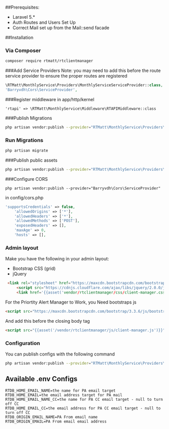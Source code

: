 ##Prerequisites:
 * Laravel 5.*
 * Auth Routes and Users Set Up
 * Correct Mail set up from the Mail::send facade
 
##Installation
### Via Composer

``` bash 
composer require rtmatt/rtclientmanager
```
###Add Service Providers
Note: you may need to add this before the route service provider to ensure the proper routes are registered
``` php 
\RTMatt\MonthlyService\Providers\MonthlyServiceServiceProvider::class,
'Barryvdh\Cors\ServiceProvider',
```

###Register middleware
in app/http/kernel
```  
'rtapi' => \RTMatt\MonthlyService\Middleware\RTAPIMiddleware::class
```

###Publish Migrations

``` bash 
php artisan vendor:publish --provider="RTMatt\MonthlyService\Providers\MonthlyServiceServiceProvider" --tag="migrations" 
```

### Run Migrations

``` bash 
php artisan migrate
```

###Publish public assets

``` bash 
php artisan vendor:publish --provider="RTMatt\MonthlyService\Providers\MonthlyServiceServiceProvider" --tag="public"
```


###Configure CORS


```  
php artisan vendor:publish --provider="Barryvdh\Cors\ServiceProvider"
```


in config/cors.php

```  php
'supportsCredentials' => false,
    'allowedOrigins' => ['*'],
    'allowedHeaders' => ['*'],
    'allowedMethods' => ['POST'],
    'exposedHeaders' => [],
    'maxAge' => 0,
    'hosts' => [],
```


### Admin layout
Make you have the following in your admin layout:
* Bootstrap CSS (grid)
* jQuery


``` html 
 <link rel="stylesheet" href="https://maxcdn.bootstrapcdn.com/bootstrap/3.3.6/css/bootstrap.min.css"/>
     <script src="https://cdnjs.cloudflare.com/ajax/libs/jquery/2.0.0/jquery.min.js"></script>
     <link href='{{asset('vendor/rtclientmanager/css/client-manager.css')}}' rel='stylesheet'>
```

For the Priortity Alert Manager to Work, you Need bootstraps js
``` html 
<script src="https://maxcdn.bootstrapcdn.com/bootstrap/3.3.6/js/bootstrap.min.js" integrity="sha384-0mSbJDEHialfmuBBQP6A4Qrprq5OVfW37PRR3j5ELqxss1yVqOtnepnHVP9aJ7xS" crossorigin="anonymous"></script>
```

And add this before the closing body tag
``` html 
<script src="{{asset('/vendor/rtclientmanager/js/client-manager.js')}}"></script>
```
### Configuration
You can publish configs with the following command

``` bash 
php artisan vendor:publish --provider="RTMatt\MonthlyService\Providers\MonthlyServiceServiceProvider" --tag="config" 
```

## Available .env Configs

```  
RTDB_HOME_EMAIL_NAME=the name for PA email target
RTDB_HOME_EMAIL=the email address target for PA mail
RTDB_HOME_EMAIL_NAME_CC=the name for PA CC email target - null to turn off CC
RTDB_HOME_EMAIL_CC=the email address for PA CC email target - null to turn off CC
RTDB_ORIGIN_EMAIL_NAME=PA From email name
RTDB_ORIGIN_EMAIL=PA From email email address
```





